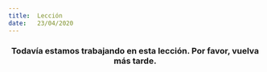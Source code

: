 ```yaml
---
title:  Lección
date:   23/04/2020
---
```


### <center>Todavía estamos trabajando en esta lección. Por favor, vuelva más tarde.</center>